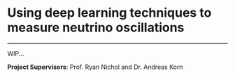 # Using deep learning techniques to measure neutrino oscillations

---

WIP...

**Project Supervisors**: Prof. Ryan Nichol and Dr. Andreas Korn
